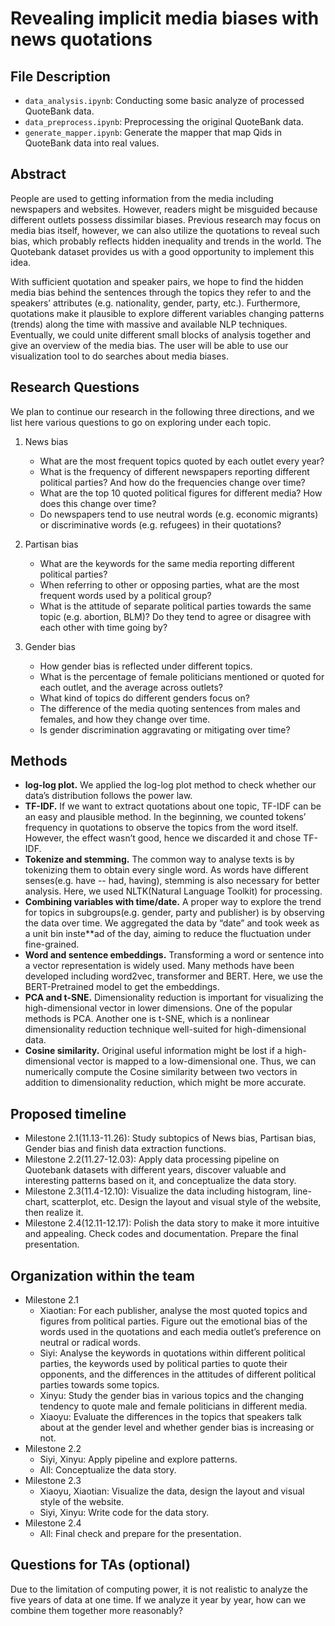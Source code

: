 # Revealing implicit media biases with news quotations

## File Description

+ `data_analysis.ipynb`: Conducting some basic analyze of processed QuoteBank data.
+ `data_preprocess.ipynb`: Preprocessing the original QuoteBank data.
+ `generate_mapper.ipynb`: Generate the mapper that map Qids in QuoteBank data into real values.

## Abstract

People are used to getting information from the media including newspapers and websites. However, readers might be misguided because different outlets possess dissimilar biases. Previous research may focus on media bias itself, however, we can also utilize the quotations to reveal such bias, which probably reflects hidden inequality and trends in the world. The Quotebank dataset provides us with a good opportunity to implement this idea.

With sufficient quotation and speaker pairs, we hope to find the hidden media bias behind the sentences through the topics they refer to and the speakers’ attributes (e.g. nationality, gender, party, etc.). Furthermore, quotations make it plausible to explore different variables changing patterns (trends) along the time with massive and available NLP techniques. Eventually, we could unite different small blocks of analysis together and give an overview of the media bias. The user will be able to use our visualization tool to do searches about media biases.

## Research Questions

We plan to continue our research in the following three directions, and we list here various questions to go on exploring under each topic.

1. News bias

    - What are the most frequent topics quoted by each outlet every year?
    - What is the frequency of different newspapers reporting different political parties? And how do the frequencies change over time?
    - What are the top 10 quoted political figures for different media? How does this change over time?
    - Do newspapers tend to use neutral words (e.g. economic migrants) or discriminative words (e.g. refugees) in their quotations?

2. Partisan bias

    - What are the keywords for the same media reporting different political parties?
    - When referring to other or opposing parties, what are the most frequent words used by a political group?
    - What is the attitude of separate political parties towards the same topic (e.g. abortion, BLM)? Do they tend to agree or disagree with each other with time going by?

3. Gender bias

    - How gender bias is reflected under different topics.
    - What is the percentage of female politicians mentioned or quoted for each outlet, and the average across outlets?
    - What kind of topics do different genders focus on?
    - The difference of the media quoting sentences from males and females, and how they change over time.
    - Is gender discrimination aggravating or mitigating over time?

## Methods

- **log-log plot.** We applied the log-log plot method to check whether our data’s distribution follows the power law.
- **TF-IDF.** If we want to extract quotations about one topic, TF-IDF can be an easy and plausible method. In the beginning, we counted tokens’ frequency in quotations to observe the topics from the word itself. However, the effect wasn’t good, hence we discarded it and chose TF-IDF.
- **Tokenize and stemming.** The common way to analyse texts is by tokenizing them to obtain every single word. As words have different senses(e.g. have -- had, having), stemming is also necessary for better analysis. Here, we used NLTK(Natural Language Toolkit) for processing.
- **Combining variables with time/date.** A proper way to explore the trend for topics in subgroups(e.g. gender, party and publisher) is by observing the data over time. We aggregated the data by “date” and took week as a unit bin inste**ad of the day, aiming to reduce the fluctuation under fine-grained.
- **Word and sentence embeddings.** Transforming a word or sentence into a vector representation is widely used. Many methods have been developed including word2vec, transformer and BERT. Here, we use the BERT-Pretrained model to get the embeddings.
- **PCA and t-SNE.** Dimensionality reduction is important for visualizing the high-dimensional vector in lower dimensions. One of the popular methods is PCA. Another one is t-SNE, which is a nonlinear dimensionality reduction technique well-suited for high-dimensional data.
- **Cosine similarity.** Original useful information might be lost if a high-dimensional vector is mapped to a low-dimensional one. Thus, we can numerically compute the Cosine similarity between two vectors in addition to dimensionality reduction, which might be more accurate.

## Proposed timeline

- Milestone 2.1(11.13-11.26): Study subtopics of News bias, Partisan bias, Gender bias and finish data extraction functions.
- Milestone 2.2(11.27-12.03): Apply data processing pipeline on Quotebank datasets with different years, discover valuable and interesting patterns based on it, and conceptualize the data story.
- Milestone 2.3(11.4-12.10): Visualize the data including histogram, line-chart, scatterplot, etc. Design the layout and visual style of the website, then realize it.
- Milestone 2.4(12.11-12.17): Polish the data story to make it more intuitive and appealing. Check codes and documentation. Prepare the final presentation.

## Organization within the team

- Milestone  2.1
    - Xiaotian: For each publisher, analyse the most quoted topics and figures from political parties. Figure out the emotional bias of the words used in the quotations and each media outlet’s preference on neutral or radical words.
    - Siyi: Analyse the keywords in quotations within different political parties, the keywords used by political parties to quote their opponents, and the differences in the attitudes of different political parties towards some topics.
    - Xinyu: Study the gender bias in various topics and the changing tendency to quote male and female politicians in different media.
    - Xiaoyu: Evaluate the differences in the topics that speakers talk about at the gender level and whether gender bias is increasing or not.
- Milestone 2.2
    - Siyi, Xinyu: Apply pipeline and explore patterns.
    - All:  Conceptualize the data story.
- Milestone 2.3
    - Xiaoyu, Xiaotian: Visualize the data, design the layout and visual style of the website.
    - Siyi, Xinyu: Write code for the data story.
- Milestone 2.4
    - All: Final check and prepare for the presentation.

## Questions for TAs (optional)

Due to the limitation of computing power, it is not realistic to analyze the five years of data at one time. If we analyze it year by year, how can we combine them together more reasonably?

